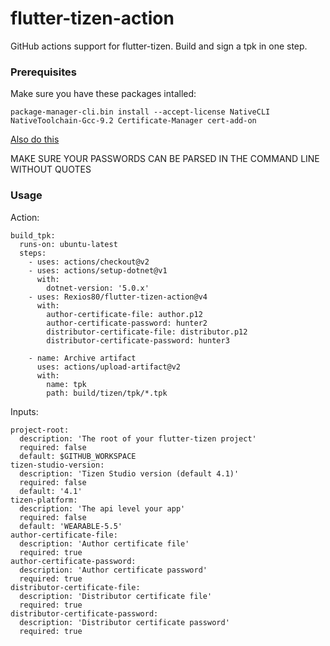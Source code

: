 # flutter-tizen-action
GitHub actions support for flutter-tizen. Build and sign a tpk in one step.

### Prerequisites

Make sure you have these packages intalled:

`package-manager-cli.bin install --accept-license NativeCLI NativeToolchain-Gcc-9.2 Certificate-Manager cert-add-on`

[Also do this](https://docs.tizen.org/application/dotnet/tutorials/certificates/creating-certificates/)

MAKE SURE YOUR PASSWORDS CAN BE PARSED IN THE COMMAND LINE WITHOUT QUOTES

### Usage

Action:

```
build_tpk:
  runs-on: ubuntu-latest
  steps:
    - uses: actions/checkout@v2
    - uses: actions/setup-dotnet@v1
      with:
        dotnet-version: '5.0.x'
    - uses: Rexios80/flutter-tizen-action@v4
      with:
        author-certificate-file: author.p12
        author-certificate-password: hunter2
        distributor-certificate-file: distributor.p12
        distributor-certificate-password: hunter3

    - name: Archive artifact
      uses: actions/upload-artifact@v2
      with:
        name: tpk
        path: build/tizen/tpk/*.tpk
```

Inputs:

```
project-root:
  description: 'The root of your flutter-tizen project'
  required: false
  default: $GITHUB_WORKSPACE
tizen-studio-version:
  description: 'Tizen Studio version (default 4.1)'
  required: false
  default: '4.1'
tizen-platform:
  description: 'The api level your app'
  required: false
  default: 'WEARABLE-5.5'
author-certificate-file:
  description: 'Author certificate file'
  required: true
author-certificate-password:
  description: 'Author certificate password'
  required: true
distributor-certificate-file:
  description: 'Distributor certificate file'
  required: true
distributor-certificate-password:
  description: 'Distributor certificate password'
  required: true
```
